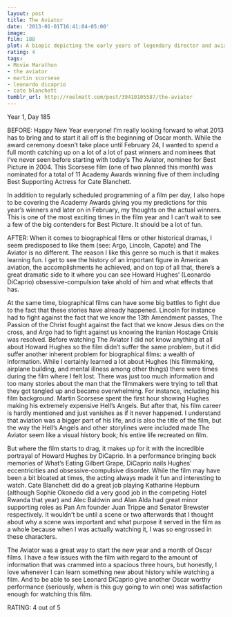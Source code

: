 ```yaml
---
layout: post
title: The Aviator
date: '2013-01-01T16:41:04-05:00'
image: 
film: 188
plot: A biopic depicting the early years of legendary director and aviator Howard Hughes’ career, from the late 1920s to the mid-1940s.
rating: 4
tags:
- Movie Marathon
- the aviator
- martin scorsese
- leonardo dicaprio
- cate blanchett
tumblr_url: http://reelmatt.com/post/39410105587/the-aviator
---
```


Year 1, Day 185

BEFORE: Happy New Year everyone! I’m really looking forward to what 2013 has to bring and to start it all off is the beginning of Oscar month. While the award ceremony doesn’t take place until February 24, I wanted to spend a full month catching up on a lot of a lot of past winners and nominees that I’ve never seen before starting with today’s The Aviator, nominee for Best Picture in 2004. This Scorsese film (one of two planned this month) was nominated for a total of 11 Academy Awards winning five of them including Best Supporting Actress for Cate Blanchett.

In addition to regularly scheduled programming of a film per day, I also hope to be covering the Academy Awards giving you my predictions for this year’s winners and later on in February, my thoughts on the actual winners. This is one of the most exciting times in the film year and I can’t wait to see a few of the big contenders for Best Picture. It should be a lot of fun.

AFTER: When it comes to biographical films or other historical dramas, I seem predisposed to like them (see: Argo, Lincoln, Capote) and The Aviator is no different. The reason I like this genre so much is that it makes learning fun. I get to see the history of an important figure in American aviation, the accomplishments he achieved, and on top of all that, there’s a great dramatic side to it where you can see Howard Hughes’ (Leonardo DiCaprio) obsessive-compulsion take ahold of him and what effects that has.

At the same time, biographical films can have some big battles to fight due to the fact that these stories have already happened. Lincoln for instance had to fight against the fact that we know the 13th Amendment passes, The Passion of the Christ fought against the fact that we know Jesus dies on the cross, and Argo had to fight against us knowing the Iranian Hostage Crisis was resolved. Before watching The Aviator I did not know anything at all about Howard Hughes so the film didn’t suffer the same problem, but it did suffer another inherent problem for biographical films: a wealth of information. While I certainly learned a lot about Hughes (his filmmaking, airplane building, and mental illness among other things) there were times during the film where I felt lost. There was just too much information and too many stories about the man that the filmmakers were trying to tell that they got tangled up and became overwhelming. For instance, including his film background. Martin Scorsese spent the first hour showing Hughes making his extremely expensive Hell’s Angels. But after that, his film career is hardly mentioned and just vanishes as if it never happened. I understand that aviation was a bigger part of his life, and is also the title of the film, but the way the Hell’s Angels and other storylines were included made The Aviator seem like a visual history book; his entire life recreated on film.

But where the film starts to drag, it makes up for it with the incredible portrayal of Howard Hughes by DiCaprio. In a performance bringing back memories of What’s Eating Gilbert Grape, DiCaprio nails Hughes’ eccentricities and obsessive-compulsive disorder. While the film may have been a bit bloated at times, the acting always made it fun and interesting to watch. Cate Blanchett did do a great job playing Katharine Hepburn (although Sophie Okonedo did a very good job in the competing Hotel Rwanda that year) and Alec Baldwin and Alan Alda had great minor supporting roles as Pan Am founder Juan Trippe and Senator Brewster respectively. It wouldn’t be until a scene or two afterwards that I thought about why a scene was important and what purpose it served in the film as a whole because when I was actually watching it, I was so engrossed in these characters.

The Aviator was a great way to start the new year and a month of Oscar films. I have a few issues with the film with regard to the amount of information that was crammed into a spacious three hours, but honestly, I love whenever I can learn something new about history while watching a film. And to be able to see Leonard DiCaprio give another Oscar worthy performance (seriously, when is this guy going to win one) was satisfaction enough for watching this film.

RATING: 4 out of 5
